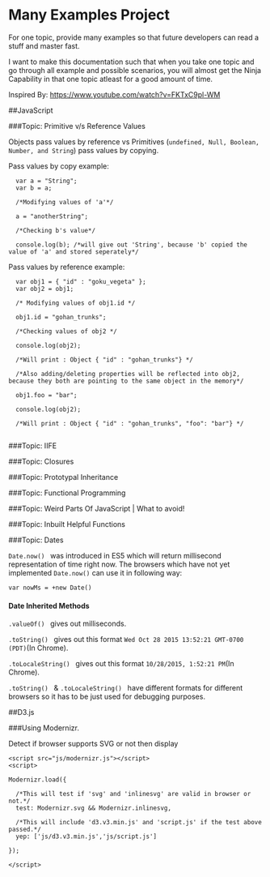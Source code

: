 # Many Examples Project

For one topic, provide many examples so that future developers can read a stuff and master fast.

I want to make this documentation such that when you take one topic and go through all example and possible scenarios, you will almost get the Ninja Capability in that one topic atleast for a good amount of time.

Inspired By: https://www.youtube.com/watch?v=FKTxC9pl-WM

##JavaScript

###Topic: Primitive v/s Reference Values

Objects pass values by reference vs Primitives (```undefined, Null, Boolean, Number, and String```) pass values by copying.

Pass values by copy example:

```
  var a = "String";
  var b = a;
  
  /*Modifying values of 'a'*/
  
  a = "anotherString";
  
  /*Checking b's value*/
  
  console.log(b); /*will give out 'String', because 'b' copied the value of 'a' and stored seperately*/
```

Pass values by reference example:

``` 
  var obj1 = { "id" : "goku_vegeta" };
  var obj2 = obj1;
  
  /* Modifying values of obj1.id */
  
  obj1.id = "gohan_trunks";
  
  /*Checking values of obj2 */
  
  console.log(obj2);
  
  /*Will print : Object { "id" : "gohan_trunks"} */
  
  /*Also adding/deleting properties will be reflected into obj2, because they both are pointing to the same object in the memory*/
  
  obj1.foo = "bar";
  
  console.log(obj2);
  
  /*Will print : Object { "id" : "gohan_trunks", "foo": "bar"} */
  
```

###Topic: IIFE

###Topic: Closures

###Topic: Prototypal Inheritance

###Topic: Functional Programming

###Topic: Weird Parts Of JavaScript | What to avoid!

###Topic: Inbuilt Helpful Functions

###Topic: Dates

```Date.now() ``` was introduced in ES5 which will return millisecond representation of time right now. The browsers which have not yet implemented ```Date.now()``` can use it in following way:

```var nowMs = +new Date()```

#### Date Inherited Methods
```.valueOf() ``` gives out milliseconds.

```.toString() ``` gives out this format ```Wed Oct 28 2015 13:52:21 GMT-0700 (PDT)```(In Chrome).

```.toLocaleString() ``` gives out this format ```10/28/2015, 1:52:21 PM```(In Chrome).

```.toString() ``` & ```.toLocaleString() ``` have different formats for different browsers so it has to be just used for debugging purposes.

##D3.js

###Using Modernizr.

Detect if browser supports SVG or not then display

```
<script src="js/modernizr.js"></script>
<script>

Modernizr.load({

  /*This will test if 'svg' and 'inlinesvg' are valid in browser or not.*/
  test: Modernizr.svg && Modernizr.inlinesvg,
  
  /*This will include 'd3.v3.min.js' and 'script.js' if the test above passed.*/
  yep: ['js/d3.v3.min.js','js/script.js']
  
});

</script>
```
